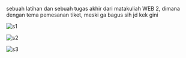 sebuah latihan dan sebuah tugas akhir dari matakuliah WEB 2, dimana dengan tema pemesanan tiket, meski ga bagus sih jd kek gini

![s1](https://user-images.githubusercontent.com/61378415/230362036-5d322f27-ab53-4b37-adf5-8f2971ed5b70.jpg)

![s2](https://user-images.githubusercontent.com/61378415/230362243-404b4135-6f33-4551-bd47-c7c8e6074983.jpg)

![s3](https://user-images.githubusercontent.com/61378415/230362275-9ec5eeb7-3ead-4f32-921b-5619e6f4c251.jpg)
